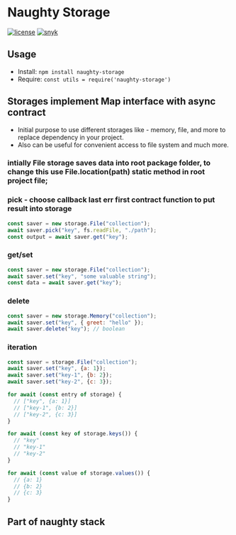 # Naughty Storage
[![license](https://img.shields.io/badge/license-MIT-blue.svg)](https://github.com/NaughtySora/naughty-storage/blob/master/LICENSE)
[![snyk](https://snyk.io/test/github/NaughtySora/naughty-storage/badge.svg)](https://snyk.io/test/github/NaughtySora/naughty-storage)

## Usage
- Install: `npm install naughty-storage`
- Require: `const utils = require('naughty-storage')`


## Storages implement Map interface with async contract

- Initial purpose to use different storages like - memory, file, and more to replace dependency in your project.
- Also can be useful for convenient access to file system and much more.

### intially File storage saves data into root package folder, to change this use File.location(path) static method in root project file;

### pick - choose callback last err first contract function to put result into storage 

```js
const saver = new storage.File("collection");
await saver.pick("key", fs.readFile, "./path");
const output = await saver.get("key");
```

### get/set
```js
const saver = new storage.File("collection");
await saver.set("key", "some valuable string");
const data = await saver.get("key");
```

### delete
```js 
const saver = new storage.Memory("collection");
await saver.set("key", { greet: "hello" });
await saver.delete("key"); // boolean
```

### iteration
```js 
const saver = storage.File("collection");
await saver.set("key", {a: 1});
await saver.set("key-1", {b: 2});
await saver.set("key-2", {c: 3});

for await (const entry of storage) {
  // ["key", {a: 1}]
  // ["key-1", {b: 2}]
  // ["key-2", {c: 3}]
}

for await (const key of storage.keys()) {
  // "key"
  // "key-1"
  // "key-2"
}

for await (const value of storage.values()) {
  // {a: 1}
  // {b: 2}
  // {c: 3}
}
```

## Part of naughty stack
